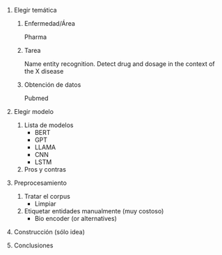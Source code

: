 1. Elegir temática
    1. Enfermedad/Área
    
        Pharma
    
    2. Tarea
    
        Name entity recognition. Detect drug and dosage in the context of the X disease 
    
    3. Obtención de datos
    
        Pubmed
    
2. Elegir modelo
    1. Lista de modelos
        - BERT
        - GPT
        - LLAMA
        - CNN
        - LSTM
    2. Pros y contras
3. Preprocesamiento
    1. Tratar el corpus
        - Limpiar
    2. Etiquetar entidades manualmente (muy costoso)
        - Bio encoder (or alternatives)
4. Construcción (sólo idea)
5. Conclusiones


